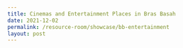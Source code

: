 ```yaml
---
title: Cinemas and Entertainment Places in Bras Basah
date: 2021-12-02
permalink: /resource-room/showcase/bb-entertainment
layout: post
---
```


